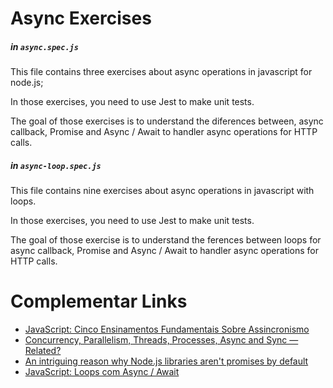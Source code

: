 # Async Exercises

##### in `async.spec.js`

This file contains three exercises about async operations in javascript for node.js;

In those exercises, you need to use Jest to make unit tests.

The goal of those exercises is to understand the diferences between, async callback, Promise and Async / Await to handler async operations for HTTP calls. 

##### in `async-loop.spec.js`

This file contains nine exercises about async operations in javascript with loops.

In those exercises, you need to use Jest to make unit tests.

The goal of those exercise is to understand the ferences between loops for async callback, Promise and Async / Await to handler async operations for HTTP calls.

# Complementar Links

-  [JavaScript: Cinco Ensinamentos Fundamentais Sobre Assincronismo](https://medium.com/@mathiasghenoazzolini/javascript-cinco-ensinamentos-fundamentais-sobre-assincronismo-6bd1955d62f9)
-  [Concurrency, Parallelism, Threads, Processes, Async and Sync — Related? ](https://medium.com/swift-india/concurrency-parallelism-threads-processes-async-and-sync-related-39fd951bc61d)
- [An intriguing reason why Node.js libraries aren't promises by default](https://nickmeldrum.com/blog/intriguing-reason-node-not-promises-by-default)
- [JavaScript: Loops com Async / Await](https://medium.com/@mathiasghenoazzolini/javascript-loops-com-async-await-8b07caf38017)
